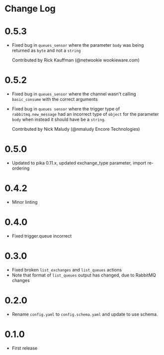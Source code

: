 # Change Log

# 0.5.3

- Fixed bug in `queues_sensor` where the parameter `body` was being returned as `byte` and not a `string`

  Contributed by Rick Kauffman (@netwookie wookieware.com)

# 0.5.2

- Fixed bug in `queues_sensor` where the channel wasn't calling `basic_consume` with the correct arguments
- Fixed bug in `queues sensor` where the trigger type of `rabbitmq.new_message` had an incorrect type of `object` for the parameter `body` when instead it should have be a `string`.

  Contributed by Nick Maludy (@nmaludy Encore Technologies)

# 0.5.0

- Updated to pika 0.11.x, updated exchange\_type parameter, import re-ordering

# 0.4.2

- Minor linting

# 0.4.0

- Fixed trigger.queue incorrect

# 0.3.0

- Fixed broken `list_exchanges` and `list_queues` actions
- Note that format of `list_queues` output has changed, due to RabbitMQ changes

# 0.2.0

- Rename `config.yaml` to `config.schema.yaml` and update to use schema.

# 0.1.0

- First release

